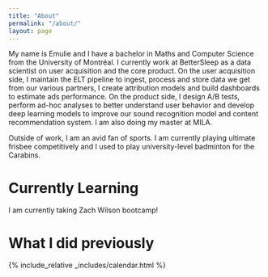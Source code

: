 ```yaml
---
title: "About"
permalink: "/about/"
layout: page
---
```


My name is Emulie and I have a bachelor in Maths and Computer Science from the
University of Montréal. I currently work at BetterSleep as a data scientist 
on user acquisition and the core product. On the user acquisition side, 
I maintain the ELT pipeline to ingest, process and store data we get from 
our various partners, I create attribution models and build dashboards to estimate 
ads performance. On the product side, I design A/B tests, perform ad-hoc 
analyses to better understand user behavior and develop deep learning models 
to improve our sound recognition model and content recommendation system.
I am also doing my master at MILA.

Outside of work, I am an avid fan of sports. I am currently playing ultimate 
frisbee competitively and I used to play university-level badminton 
for the Carabins. 

# Currently Learning

I am currently taking Zach Wilson bootcamp! 


# What I did previously

{% include_relative _includes/calendar.html %}
